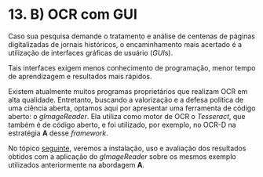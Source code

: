 # 13. B) OCR com GUI

Caso sua pesquisa demande o tratamento e análise de centenas de páginas digitalizadas de jornais históricos, o encaminhamento mais acertado é a utilização de interfaces gráficas de usuário (*GUI*s).

Tais interfaces exigem menos conhecimento de programação, menor tempo de aprendizagem e resultados mais rápidos.

Existem atualmente muitos programas proprietários que realizam OCR em alta qualidade. Entretanto, buscando a valorização e a defesa política de uma ciência aberta, optamos aqui por apresentar uma ferramenta de código aberto: o *gImageReader*. Ela utiliza como motor de OCR o *Tesseract*, que também é de código aberto, e foi utilizado, por exemplo, no OCR-D na estratégia **A** desse *framework*. 

No tópico [seguinte](sec131.ipynb), veremos a instalação, uso e avaliação dos resultados obtidos com a aplicação do *gImageReader* sobre os mesmos exemplo utilizados anteriormente na abordagem **A**.